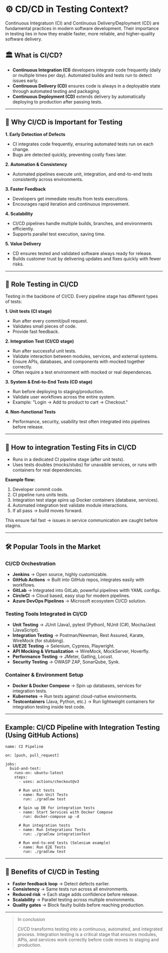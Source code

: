 # ⚙️ CD/CD in Testing Context?
Continuous Integratuon (CI) and Continuous Delivery/Deployment (CD) are fundamental practices in modern software development. Their importance in testing lies in how they enable faster, more reliable, and higher-quality software delivery. 

## 🏛️ What is CI/CD?
- **Continuous Integration (CI)** developers integrate code frequently (daily or multiple times per day). Automated builds and tests run to detect issues early.
- **Continuous Delivery (CD)**  ensures code is always in a deployable state through automated testing and packaging.
- **Continuous Deployment (CD)** extends delivery by automatically deploying to production after passing tests.

---

## 🔎 Why CI/CD is Important for Testing

**1. Early Detection of Defects**
- CI integrates code frequently, ensuring automated tests run on each change.
- Bugs are detected quickly, preventing costly fixes later.

**2. Automation & Consistency**
- Automated pipelines execute unit, integration, and end-to-end tests consistently across environments.

**3. Faster Feedback**
- Developers get immediate results from tests executions.
- Encourages rapid iteration and continuous improvement.

**4. Scalability**
- CI/CD pipelines handle multiple builds, branches, and environments efficiently.
- Supports parallel test execution, saving time.

**5. Value Delivery**
- CD ensures tested and validated software always ready for release.
- Builds customer trust by delivering updates and fixes quickly with fewer risks.

---

## 🧪 Role Testing in CI/CD
Testing in the backbone of CI/CD. Every pipeline stage has different types of tests:

**1. Unit tests (CI stage)**
- Run after every commit/pull request.
- Validates small pieces of code.
- Provide fast feedback.

**2. Integration Test (CI/CD stage)**
- Run after successful unit tests.
- Validate interaction between modules, services, and external systems.
- Ensure APIs, databases, and components with mocked together correctly.
- Often require a test environment with mocked or real dependences.

**3. System & End-to-End Tests (CD stage)**
- Run before deploying to staging/production.
- Validate user workflows across the entire system.
- Example: "Login -> Add to product to cart -> Checkout."

**4. Non-functional Tests**
- Performance, security, usability test often integrated into pipelines before release.

---

## 🔁 How to integration Testing Fits in CI/CD
- Runs in a dedicated CI pipeline stage (after unit tests).
- Uses tests doubles (mocks/stubs) for unavaible services, or runs with containers for real dependencies.
  
**Example flow:**
1. Developer commit code.
2. CI pipeline runs units tests.
3. Integration test stage spins up Docker containers (database, services).
4. Automated integration test validate module interactions.
5. If all pass -> build moves forward.

This ensure fail fast -> issues in service communication are caught before stagins.

---

## 🛠️ Popular Tools in the Market
### CI/CD Orchestration
- **Jenkins** -> Open source, highly customizable.
- **GitHub Actions** -> Built into GitHub repos, integrates easily with workflows.
- **GitLab** -> Integrated into GitLab, powerful pipelines witth YAML configs.
- **CircleCI** -> Cloud based, easy stup for modern pipelines.
- **Azure DevOps Pipelines** -> Microsoft ecosystem CI/CD solution.

### Testing Tools Integrated in CI/CD
- **Unit Testing** -> JUnit (Java), pytest (Python), NUnit (C#), Mocha/Jest (JavaScript).
- **Integration Testing** -> Postman/Newman, Rest Assured, Karate, WireMock (for stubbing).
- **UI/E2E Testing** -> Selenium, Cypress, Playwright.
- **API Mocking & Virtualization** -> WireMock, MockServer, Hoverfly.
- **Performance Testing** -> JMeter, Gatling, Locust.
- **Security Testing** -> OWASP ZAP, SonarQube, Synk.

### Container & Environment Setup
- **Docker & Docker Compose** -> Spin up databases, services for integration tests.
- **Kubernetes** -> Run tests against cloud-native environments.
- **Testcontainers** (Java, Python, etc.) -> Run lightweight containers for integration testing inside test code.

---

## Example: CI/CD Pipeline with Integration Testing (Using GitHub Actions)
```
name: CI Pipeline

on: [push, pull_request]

jobs:
  buid-and-test:
    runs-on: ubuntu-latest
    steps:
      - uses: actions/checkout@v3

      # Run unit tests
      - name: Run Unit Tests
        run: ./gradlew test

      # Spin up DB for integration tests
      - name: Start Services with Docker Compose
        run: docker-compose up -d

      # Run integration tests
      - name: Run Integrations Tests
        run: ./gradlew integrationTest

      # Run end-to-end tests (Selenium example)
      - name: Run E2E Tests
        run: ./gradlew test
```

---

## 🎯 Benefits of CI/CD in Testing
- **Faster feedback loop** -> Detect defects earlier.
- **Consistency** -> Same tests run across all environments.
- **Reduced risk** -> Each stage adds confidence before release.
- **Scalability** -> Parallel testing across multiple environments.
- **Quality gates** -> Block faulty builds before reaching production.

---

>In conclusion
>
>CI/CD transforms testing into a continuous, automated, and integrated process. Integration testing is a critical stage that ensures modules, APIs, and services work correctly before code moves to staging and production.


  
